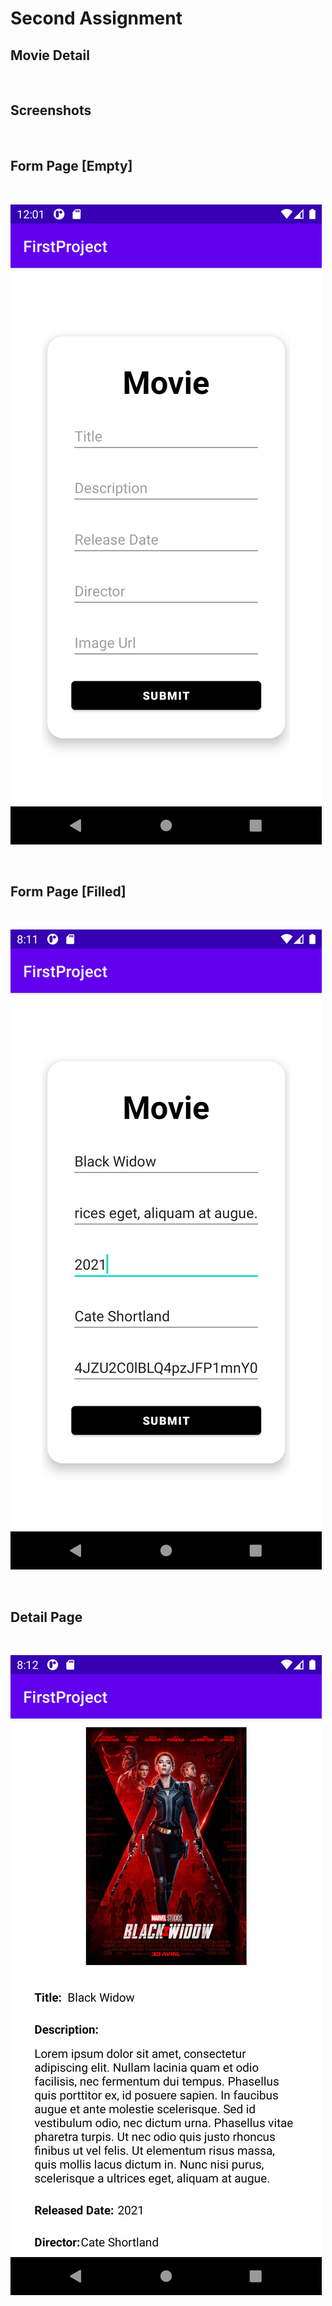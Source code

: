 # Second Assignment


## Movie Detail 

<br>

## Screenshots

<br>

## Form Page [Empty]

<br>

![Form](images/Assignment2-image-3.png)

<br>

## Form Page [Filled]

<br>

![Form](images/Assignment2-image-1.png)

<br>

## Detail Page

<br>

![Detail](images/Assignment2-image-2.png)

